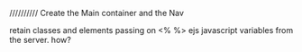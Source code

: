 //////////
Create the Main container and the Nav

retain classes and elements
passing on <% %> ejs javascript variables from the server. how?
